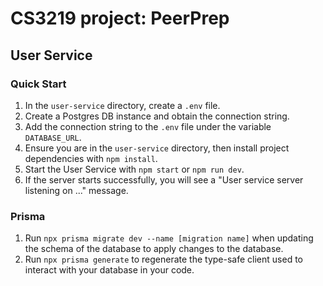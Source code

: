 # CS3219 project: PeerPrep

## User Service

### Quick Start

1. In the `user-service` directory, create a `.env` file.
2. Create a Postgres DB instance and obtain the connection string.
3. Add the connection string to the `.env` file under the variable `DATABASE_URL`.
4. Ensure you are in the `user-service` directory, then install project dependencies with `npm install`.
5. Start the User Service with `npm start` or `npm run dev`.
6. If the server starts successfully, you will see a "User service server listening on ..." message.

### Prisma

1. Run `npx prisma migrate dev --name [migration name]` when updating the schema of the database to apply changes to the database.
2. Run `npx prisma generate` to regenerate the type-safe client used to interact with your database in your code.